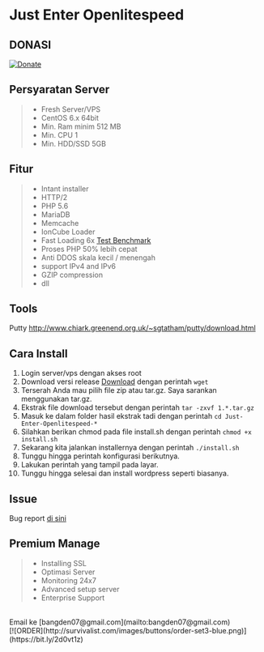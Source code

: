 Just Enter Openlitespeed
====

## DONASI
[![Donate](https://www.paypalobjects.com/en_US/i/btn/btn_donate_LG.gif)](https://bit.ly/bangden)

## Persyaratan Server
> - Fresh Server/VPS
> - CentOS 6.x 64bit
> - Min. Ram minim 512 MB
> - Min. CPU 1
> - Min. HDD/SSD 5GB

## Fitur
> - Intant installer
> - HTTP/2
> - PHP 5.6
> - MariaDB
> - Memcache
> - IonCube Loader
> - Fast Loading 6x [Test Benchmark](http://www.litespeedtech.com/products/litespeed-web-server/benchmarks/small-static-file)
> - Proses PHP 50% lebih cepat
> - Anti DDOS skala kecil / menengah
> - support IPv4 and IPv6
> - GZIP compression
> - dll

## Tools
Putty http://www.chiark.greenend.org.uk/~sgtatham/putty/download.html

## Cara Install
1. Login server/vps dengan akses root
2. Download versi release [Download](https://github.com/Bangden/Just-Enter-Openlitespeed/releases) dengan perintah ` wget `
3. Terserah Anda mau pilih file zip atau tar.gz. Saya sarankan menggunakan tar.gz.
4. Ekstrak file download tersebut dengan perintah ``` tar -zxvf 1.*.tar.gz ```
5. Masuk ke dalam folder hasil ekstrak tadi dengan perintah ``` cd Just-Enter-Openlitespeed-* ```
6. Silahkan berikan chmod pada file install.sh dengan perintah ``` chmod +x install.sh ```
7. Sekarang kita jalankan installernya dengan perintah ``` ./install.sh ```
8. Tunggu hingga perintah konfigurasi berikutnya.
9. Lakukan perintah yang tampil pada layar.
10. Tunggu hingga selesai dan install wordpress seperti biasanya.

## Issue
Bug report [di sini](https://github.com/Bangden/Just-Enter-Openlitespeed/issues)

## Premium Manage
> - Installing SSL
> - Optimasi Server
> - Monitoring 24x7
> - Advanced setup server
> - Enterprise Support
<br />
Email ke [bangden07@gmail.com](mailto:bangden07@gmail.com) <br />
[![ORDER](http://survivalist.com/images/buttons/order-set3-blue.png)](https://bit.ly/2d0vt1z)
